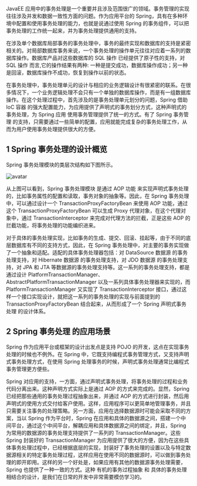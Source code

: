 JavaEE 应用中的事务处理是一个重要并且涉及范围很广的领域。事务管理的实现往往涉及并发和数据一致性方面的问题。作为应用平台的 Spring，具有在多种环境中配置和使用事务处理的能力，也就是说通过使用 Spring 的事务组件，可以把事务处理的工作统一起来，并为事务处理提供通用的支持。

在涉及单个数据库局部事务的事务处理中，事务的最终实现和数据库的支持是紧密相关的。对局部数据库事务来说，一个事务处理的操作单元往往对应着一系列的数据库操作。数据库产品对这些数据库的 SQL 操作 已经提供了原子性的支持，对 SQL 操作 而言,它的操作结果有两种: 一种是提交成功，数据库操作成功；另一种是回滚，数据库操作不成功，恢复到操作以前的状态。

在事务处理中，事务处理单元的设计与相应的业务逻辑设计有很紧密的联系。在很多情况下，一个业务逻辑处理不会只有一个单独的数据库操作，而是有一组数据库操作。在这个处理过程中，首先涉及的是事务处理单元划分的问题，Spring 借助 IoC 容器 的强大配置能力，为应用提供了声明式的事务划分方式，这种声明式的事务处理，为 Spring 应用 使用事务管理提供了统一的方式。有了 Spring 事务管理 的支持，只需要通过一些简单的配置，应用就能完成复杂的事务处理工作，从而为用户使用事务处理提供很大的方便。

## 1 Spring 事务处理的设计概览

Spring 事务处理模块的类层次结构如下图所示。

![avatar](https://fastly.jsdelivr.net/gh/doocs/source-code-hunter@main/images/springTransaction/Spring事务处理模块类层次结构.png)

从上图可以看到，Spring 事务处理模块 是通过 AOP 功能 来实现声明式事务处理的，比如事务属性的配置和读取，事务对象的抽象等。因此，在 Spring 事务处理 中，可以通过设计一个 TransactionProxyFactoryBean 来使用 AOP 功能，通过这个 TransactionProxyFactoryBean 可以生成 Proxy 代理对象，在这个代理对象中，通过 TransactionInterceptor 来完成对代理方法的拦截，正是这些 AOP 的拦截功能，将事务处理的功能编织进来。

对于具体的事务处理实现，比如事务的生成、提交、回滚、挂起等，由于不同的底层数据库有不同的支持方式，因此，在 Spring 事务处理中，对主要的事务实现做了一个抽象和适配。适配的具体事务处理器包括：对 DataSource 数据源 的事务处理支持，对 Hibernate 数据源 的事务处理支持，对 JDO 数据源 的事务处理支持，对 JPA 和 JTA 等数据源的事务处理支持等。这一系列的事务处理支持，都是通过设计 PlatformTransactionManager、AbstractPlatformTransactionManager 以及一系列具体事务处理器来实现的，而 PlatformTransactionManager 又实现了 TransactionInterceptor 接口，通过这样一个接口实现设计，就把这一系列的事务处理的实现与前面提到的 TransactionProxyFactoryBean 结合起来，从而形成了一个 Spring 声明式事务处理 的设计体系。

## 2 Spring 事务处理 的应用场景

Spring 作为应用平台或框架的设计出发点是支持 POJO 的开发，这点在实现事务处理的时候也不例外。在 Spring 中，它既支持编程式事务管理方式，又支持声明式事务处理方式，在使用 Spring 处理事务的时候，声明式事务处理通常比编程式事务管理更方便些。

Spring 对应用的支持，一方面，通过声明式事务处理，将事务处理的过程和业务代码分离出来。这种声明方式实际上是通过 AOP 的方式来完成的。显然，Spring 已经把那些通用的事务处理过程抽象出来，并通过 AOP 的方式进行封装，然后用声明式的使用方式交付给客户使用。这样，应用程序可以更简单地管理事务，并且只需要关注事务的处理策略。另一方面，应用在选择数据源时可能会采取不同的方案，当以 Spring 作为平台时，Spring 在应用和具体的数据源之间，搭建一个中间平台，通过这个中间平台，解耦应用和具体数据源之间的绑定，并且，Spring 为常用的数据源的事务处理支持提供了一系列的 TransactionManager。这些 Spring 封装好的 TransactionManager 为应用提供了很大的方便，因为在这些具体事务处理过程中，已经根据底层的实现，封装好了事务处理的设置以及与特定数据源相关的特定事务处理过程，这样应用在使用不同的数据源时，可以做到事务处理的即开即用。这样的另一个好处是，如果应用有其他的数据源事务处理需要， Spring 也提供了一种一致的方式。这种 有机的事务过程抽象 和 具体的事务处理 相结合的设计，是我们在日常的开发中非常需要模仿学习的。

